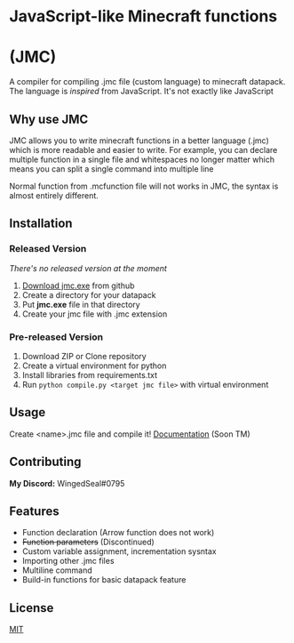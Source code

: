 # JavaScript-like Minecraft functions

# (JMC)

A compiler for compiling .jmc file (custom language) to minecraft datapack.
The language is _inspired_ from JavaScript. It's not exactly like JavaScript

## Why use JMC

JMC allows you to write minecraft functions in a better language (.jmc) which is more readable and easier to write.
For example, you can declare multiple function in a single file and whitespaces no longer matter which means you can split a single command into multiple line

Normal function from .mcfunction file will not works in JMC, the syntax is almost entirely different.

## Installation

### Released Version

_There's no released version at the moment_

1. [Download jmc.exe]() from github
1. Create a directory for your datapack
1. Put **jmc.exe** file in that directory
1. Create your jmc file with .jmc extension

### Pre-released Version

1. Download ZIP or Clone repository
1. Create a virtual environment for python
1. Install libraries from requirements.txt
1. Run `python compile.py <target jmc file>` with virtual environment

## Usage

Create \<name\>.jmc file and compile it!
[Documentation](docs/index.md) (Soon TM)

## Contributing

**My Discord:** WingedSeal#0795

## Features

- Function declaration (Arrow function does not work)
- ~~Function parameters~~ (Discontinued) 
- Custom variable assignment, incrementation sysntax 
- Importing other .jmc files
- Multiline command
- Build-in functions for basic datapack feature

## License

[MIT](https://choosealicense.com/licenses/mit/)
